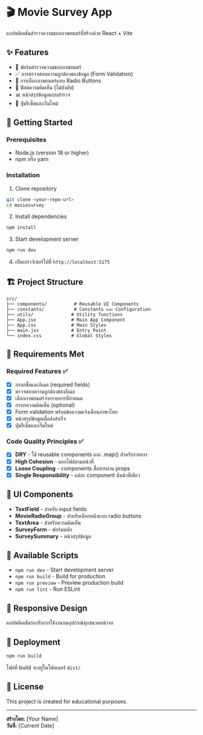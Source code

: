 # 🎬 Movie Survey App

แอปพลิเคชันสำรวจความชอบภาพยนตร์ที่สร้างด้วย React + Vite

## ✨ Features

- 📝 ฟอร์มสำรวจความชอบภาพยนตร์
- ✅ การตรวจสอบความถูกต้องของข้อมูล (Form Validation)
- 🎯 การเลือกภาพยนตร์แบบ Radio Buttons
- 💬 ฟิลด์ความคิดเห็น (ไม่บังคับ)
- 📊 หน้าสรุปข้อมูลแบบสำรวจ
- 🔄 ปุ่มรีเซ็ตและเริ่มใหม่

## 🚀 Getting Started

### Prerequisites

- Node.js (version 18 or higher)
- npm หรือ yarn

### Installation

1. Clone repository
```bash
git clone <your-repo-url>
cd moviesurvey
```

2. Install dependencies
```bash
npm install
```

3. Start development server
```bash
npm run dev
```

4. เปิดเบราว์เซอร์ไปที่ `http://localhost:5175`

## 🏗️ Project Structure

```
src/
├── components/          # Reusable UI Components
├── constants/           # Constants และ Configuration
├── utils/              # Utility functions
├── App.jsx             # Main App Component
├── App.css             # Main Styles
├── main.jsx            # Entry Point
└── index.css           # Global Styles
```

## 🎯 Requirements Met

### Required Features ✅
- [x] กรอกชื่อและอีเมล (required fields)
- [x] ตรวจสอบความถูกต้องของอีเมล
- [x] เลือกภาพยนตร์จากรายการที่กำหนด
- [x] กรอกความคิดเห็น (optional)
- [x] Form validation พร้อมข้อความแจ้งเตือนภาษาไทย
- [x] หน้าสรุปข้อมูลเมื่อส่งสำเร็จ
- [x] ปุ่มรีเซ็ตและเริ่มใหม่

### Code Quality Principles ✅
- [x] **DRY** - ใช้ reusable components และ .map() สำหรับรายการ
- [x] **High Cohesion** - แยกไฟล์ตามหน้าที่
- [x] **Loose Coupling** - components สื่อสารผ่าน props
- [x] **Single Responsibility** - แต่ละ component มีหน้าที่เดียว

## 🎨 UI Components

- **TextField** - สำหรับ input fields
- **MovieRadioGroup** - สำหรับเลือกหนังแบบ radio buttons
- **TextArea** - สำหรับความคิดเห็น
- **SurveyForm** - ฟอร์มหลัก
- **SurveySummary** - หน้าสรุปข้อมูล

## 🔧 Available Scripts

- `npm run dev` - Start development server
- `npm run build` - Build for production
- `npm run preview` - Preview production build
- `npm run lint` - Run ESLint

## 📱 Responsive Design

แอปพลิเคชันรองรับการใช้งานบนอุปกรณ์ทุกขนาดหน้าจอ

## 🚀 Deployment

```bash
npm run build
```

ไฟล์ที่ build จะอยู่ในโฟลเดอร์ `dist/`

## 📄 License

This project is created for educational purposes.

---

**สร้างโดย:** [Your Name]  
**วันที่:** [Current Date]
